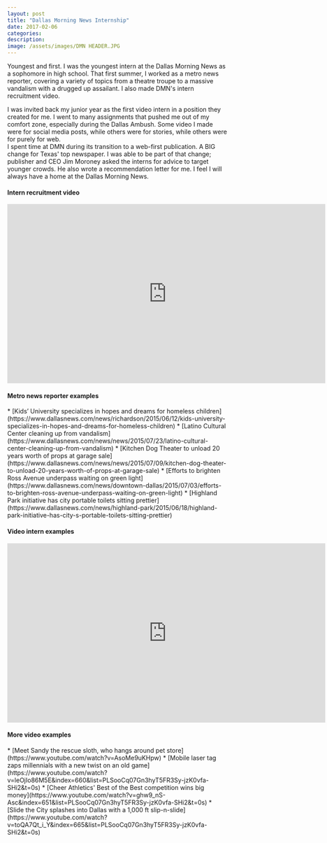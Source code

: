 ```yaml
---
layout: post
title: "Dallas Morning News Internship"
date: 2017-02-06
categories:
description:
image: /assets/images/DMN HEADER.JPG
---
```

Youngest and first. I was the youngest intern at the Dallas Morning News as a sophomore in high school. That first summer, I worked as a metro news reporter, covering a variety of topics from a theatre troupe to a massive vandalism with a drugged up assailant. I also made DMN's intern recruitment video.
<div>
</div>
I was invited back my junior year as the first video intern in a position they created for me. I went to many assignments that pushed me out of my comfort zone, especially during the Dallas Ambush. Some video I made were for social media posts, while others were for stories, while others were for purely for web.
<div>
</div>
I spent time at DMN during its transition to a web-first publication. A BIG change for Texas' top newspaper. I was able to be part of that change; publisher and CEO Jim Moroney asked the interns for advice to target younger crowds. He also wrote a recommendation letter for me. I feel I will always have a home at the Dallas Morning News.

<h4>Intern recruitment video</h4>
<iframe width="728" height="410" src="https://www.youtube.com/embed/HQjhobrk-hE" frameborder="0" allow="accelerometer; autoplay; encrypted-media; gyroscope; picture-in-picture" allowfullscreen></iframe>

<h4>Metro news reporter examples</h4>
* [Kids’ University specializes in hopes and dreams for homeless children](https://www.dallasnews.com/news/richardson/2015/06/12/kids-university-specializes-in-hopes-and-dreams-for-homeless-children)
* [Latino Cultural Center cleaning up from vandalism](https://www.dallasnews.com/news/news/2015/07/23/latino-cultural-center-cleaning-up-from-vandalism)
* [Kitchen Dog Theater to unload 20 years worth of props at garage sale](https://www.dallasnews.com/news/news/2015/07/09/kitchen-dog-theater-to-unload-20-years-worth-of-props-at-garage-sale)
* [Efforts to brighten Ross Avenue underpass waiting on green light](https://www.dallasnews.com/news/downtown-dallas/2015/07/03/efforts-to-brighten-ross-avenue-underpass-waiting-on-green-light)
* [Highland Park initiative has city portable toilets sitting prettier](https://www.dallasnews.com/news/highland-park/2015/06/18/highland-park-initiative-has-city-s-portable-toilets-sitting-prettier)
<h4>Video intern examples</h4>

<iframe width="728" height="410" src="https://www.youtube.com/embed/xfgEZlCdGUg" frameborder="0" allow="accelerometer; autoplay; encrypted-media; gyroscope; picture-in-picture" allowfullscreen></iframe>

<h4>More video examples</h4>
* [Meet Sandy the rescue sloth, who hangs around pet store](https://www.youtube.com/watch?v=AsoMe9uKHpw)
* [Mobile laser tag zaps millennials with a new twist on an old game](https://www.youtube.com/watch?v=leOjIo86M5E&index=660&list=PLSooCq07Gn3hyT5FR3Sy-jzK0vfa-SHi2&t=0s)
* [Cheer Athletics' Best of the Best competition wins big money](https://www.youtube.com/watch?v=ghw9_nS-Asc&index=651&list=PLSooCq07Gn3hyT5FR3Sy-jzK0vfa-SHi2&t=0s)
* [Slide the City splashes into Dallas with a 1,000 ft slip-n-slide](https://www.youtube.com/watch?v=toQA7Qt_i_Y&index=665&list=PLSooCq07Gn3hyT5FR3Sy-jzK0vfa-SHi2&t=0s)
